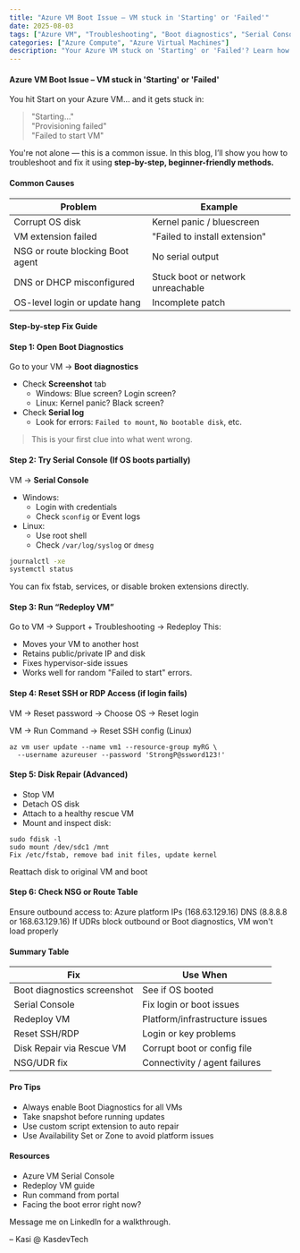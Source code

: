 ```yaml
---
title: "Azure VM Boot Issue – VM stuck in 'Starting' or 'Failed'"
date: 2025-08-03
tags: ["Azure VM", "Troubleshooting", "Boot diagnostics", "Serial Console", "NSG", "Repair"]
categories: ["Azure Compute", "Azure Virtual Machines"]
description: "Your Azure VM stuck on 'Starting' or 'Failed'? Learn how to troubleshoot using Boot Diagnostics, Serial Console, and recovery tools."
---
```


#### Azure VM Boot Issue – VM stuck in 'Starting' or 'Failed'

You hit Start on your Azure VM… and it gets stuck in:

>  "Starting..."  
>  "Provisioning failed"  
>  "Failed to start VM"

You're not alone — this is a common issue. In this blog, I’ll show you how to troubleshoot and fix it using **step-by-step, beginner-friendly methods.**



#### Common Causes

| Problem                            | Example |
|------------------------------------|---------|
| Corrupt OS disk                    | Kernel panic / bluescreen |
| VM extension failed                | "Failed to install extension" |
| NSG or route blocking Boot agent   | No serial output |
| DNS or DHCP misconfigured          | Stuck boot or network unreachable |
| OS-level login or update hang      | Incomplete patch |



#### Step-by-step Fix Guide



#### Step 1: Open Boot Diagnostics

Go to your VM → **Boot diagnostics**

- Check **Screenshot** tab
  - Windows: Blue screen? Login screen?
  - Linux: Kernel panic? Black screen?
- Check **Serial log**
  - Look for errors: `Failed to mount`, `No bootable disk`, etc.

>  This is your first clue into what went wrong.



#### Step 2: Try Serial Console (If OS boots partially)

VM → **Serial Console**

- Windows:
  - Login with credentials
  - Check `sconfig` or Event logs
- Linux:
  - Use root shell
  - Check `/var/log/syslog` or `dmesg`

```bash
journalctl -xe
systemctl status
```
You can fix fstab, services, or disable broken extensions directly.

#### Step 3: Run “Redeploy VM”
Go to VM → Support + Troubleshooting → Redeploy
This:
- Moves your VM to another host
- Retains public/private IP and disk
- Fixes hypervisor-side issues
- Works well for random "Failed to start" errors.

#### Step 4: Reset SSH or RDP Access (if login fails)
VM → Reset password → Choose OS → Reset login

VM → Run Command → Reset SSH config (Linux)

```
az vm user update --name vm1 --resource-group myRG \
  --username azureuser --password 'StrongP@ssword123!'

```  
#### Step 5: Disk Repair (Advanced)
- Stop VM
- Detach OS disk
- Attach to a healthy rescue VM
- Mount and inspect disk:
```
sudo fdisk -l
sudo mount /dev/sdc1 /mnt
Fix /etc/fstab, remove bad init files, update kernel
```
Reattach disk to original VM and boot

#### Step 6: Check NSG or Route Table
Ensure outbound access to:
Azure platform IPs (168.63.129.16)
DNS (8.8.8.8 or 168.63.129.16)
If UDRs block outbound or Boot diagnostics, VM won't load properly

#### Summary Table

| Fix                         | Use When                       |
| --------------------------- | ------------------------------ |
| Boot diagnostics screenshot | See if OS booted               |
| Serial Console              | Fix login or boot issues       |
| Redeploy VM                 | Platform/infrastructure issues |
| Reset SSH/RDP               | Login or key problems          |
| Disk Repair via Rescue VM   | Corrupt boot or config file    |
| NSG/UDR fix                 | Connectivity / agent failures  |

#### Pro Tips
- Always enable Boot Diagnostics for all VMs
- Take snapshot before running updates
- Use custom script extension to auto repair
- Use Availability Set or Zone to avoid platform issues

#### Resources
- Azure VM Serial Console
- Redeploy VM guide
- Run command from portal
- Facing the boot error right now?

Message me on LinkedIn for a walkthrough.

– Kasi @ KasdevTech